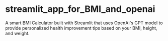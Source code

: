 # streamlit_app_for_BMI_and_openai
A smart BMI Calculator built with Streamlit that uses OpenAI's GPT model to provide personalized health improvement tips based on your BMI, height, and weight.
